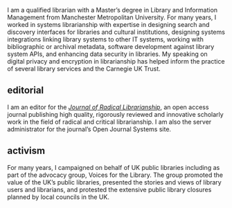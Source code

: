 I am a qualified librarian with a Master’s degree in Library and Information Management from Manchester Metropolitan University. For many years, I worked in systems librarianship with expertise in designing search and discovery interfaces for libraries and cultural institutions, designing systems integrations linking library systems to other IT systems, working with bibliographic or archival metadata, software development against library system APIs, and enhancing data security in libraries. My speaking on digital privacy and encryption in librarianship has helped inform the practice of several library services and the Carnegie UK Trust.

## editorial

I am an editor for the *[Journal of Radical Librarianship](https://journal.radicallibrarianship.org/)*, an open access journal publishing high quality, rigorously reviewed and innovative scholarly work in the field of radical and critical librarianship. I am also the server administrator for the journal’s Open Journal Systems site.

## activism

For many years, I campaigned on behalf of UK public libraries including as part of the advocacy group, Voices for the Library. The group promoted the value of the UK’s public libraries, presented the stories and views of library users and librarians, and protested the extensive public library closures planned by local councils in the UK.
